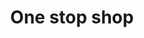 ---
title: "One stop shop"
tags: [access]
# keywords:
last_updated: September 24, 2020
# summary: ""
sidebar: mydoc_sidebar
permalink: one_stop_shop.html
folder: access
---